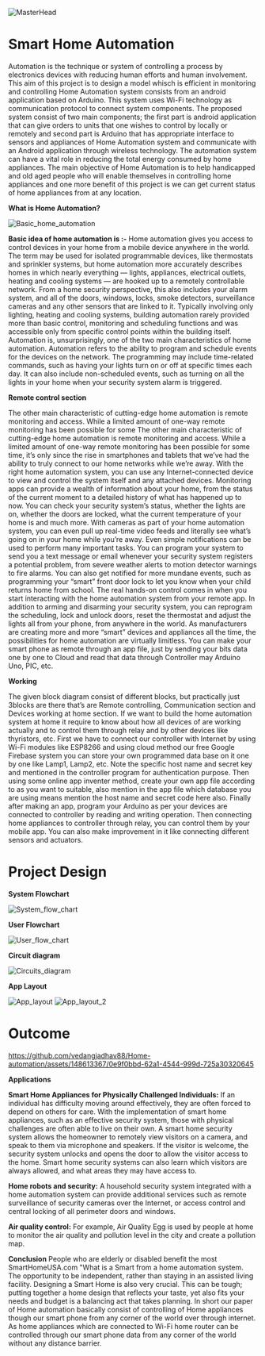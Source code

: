 ![MasterHead](https://github.com/vedangjadhav88/Home-automation/blob/main/Photos/smart_home_automation.png)

# **Smart Home Automation**

Automation is the technique or system of controlling a process by electronics devices with reducing human efforts and human involvement. This aim of this project is to design a model whisch is efficient in  monitoring and controlling Home Automation system consists from an android application based on Arduino. This system uses Wi-Fi technology as communication protocol to connect system components. The proposed system consist of two main components; the first part is android application that can give orders to units that one wishes to control by locally or remotely and second part is Arduino that has appropriate interface to sensors and appliances of Home Automation system and communicate with an Android application through wireless technology. The automation system can have a vital role in reducing the total energy consumed by home appliances. The main objective of Home Automation is to help handicapped and old aged people who will enable themselves in controlling home appliances and one more benefit of this project is we can get current status of home appliances from at any location.

**What is Home Automation?**

![Basic_home_automation](https://github.com/vedangjadhav88/Home-automation/assets/148613367/c21750ab-732c-458e-bde3-4fd4f7e341de)

**Basic idea of home automation is :-**
Home automation gives you access to control devices in your home from a mobile device anywhere in the world. The term may be used for isolated programmable devices, like thermostats
and sprinkler systems, but home automation more accurately describes homes in which nearly everything — lights, appliances, electrical outlets, heating and cooling systems — are hooked up to a remotely controllable network. From a home security perspective, this also includes your alarm system, and all of the doors, windows, locks, smoke detectors, surveillance cameras and any other sensors that are linked to it. Typically involving only lighting, heating and cooling systems, building automation rarely provided more than basic control, monitoring and scheduling functions and was accessible only from specific control points within the building itself. Automation is, unsurprisingly, one of the two main characteristics of home automation. Automation refers to the ability to program and schedule events for the devices on the network. The programming may include time-related commands, such as having your lights turn on or off at specific times each day. It can also include non-scheduled events, such as turning on all the lights in your home when your security system alarm is triggered.

**Remote control section**

The other main characteristic of cutting-edge home automation is remote monitoring and access. While a limited amount of one-way remote monitoring has been possible for some The other main characteristic of cutting-edge home automation is remote monitoring and access. While a limited amount of one-way remote monitoring has been possible for some time, it’s only since the rise in smartphones and tablets that we’ve had the ability to truly connect to our home networks while we’re away. With the right home automation system, you can use any Internet-connected device to view and control the system itself and any attached devices. Monitoring apps can provide a wealth of information about your home, from the status of the current moment to a detailed history of what has happened up to now. You can check your security system’s status, whether the lights are on, whether the doors are locked, what the current temperature of your home is and much more. With cameras as part of your home automation system, you can even pull up real-time video feeds and literally see what’s going on in your home while you’re away.
Even simple notifications can be used to perform many important tasks. You can program your system to send you a text message or email whenever your security system registers a potential problem, from severe weather alerts to motion detector warnings to fire alarms. You can also get notified for more mundane events, such as programming your “smart” front door lock to let you know when your child returns home from school. The real hands-on control comes in when you start interacting with the home automation system from your remote app. In addition to arming and disarming your security system, you can reprogram the scheduling, lock and unlock doors, reset the thermostat and adjust the lights all from your phone, from anywhere in the world. As manufacturers are creating more and more “smart” devices and appliances all the time, the possibilities for home automation are virtually limitless. You can make your smart phone as remote through an app file, just by sending your bits data one by one to Cloud and read that data through Controller may Arduino Uno, PIC, etc.

**Working**

The given block diagram consist of different blocks, but practically just 3blocks are there that’s are Remote controlling, Communication section and Devices working at home section.
If we want to build the home automation system at home it require to know about how all devices of are working actually and to control them through relay and by other devices like thyristors, etc. First we have to connect our controller with Internet by using Wi-Fi modules like ESP8266 and using cloud method our free Google Firebase system you can store your own programmed data base on it one by one like Lamp1, Lamp2, etc. Note the specific host name and secret key and mentioned in the controller program for authentication purpose. Then using some online app inventer method, create your own app file according to as you want to suitable, also mention in the app file which database you are using means mention the host name and secret code here also.
Finally after making an app, program your Arduino as per your devices are connected to controller by reading and writing operation. Then connecting home appliances to controller through relay, you can control them by your mobile app. You can also make improvement in it like connecting different sensors and actuators. 

# Project Design

**System Flowchart**

![System_flow_chart](https://github.com/vedangjadhav88/Home-automation/blob/main/Photos/System_flow_chart.png)

**User Flowchart**

![User_flow_chart](https://github.com/vedangjadhav88/Home-automation/blob/main/Photos/User_flow_chart.png)

**Circuit diagram**

![Circuits_diagram](https://github.com/vedangjadhav88/Home-automation/blob/main/Photos/Circuits_diagram.png)

**App Layout**

![App_layout](https://github.com/vedangjadhav88/Home-automation/blob/main/Photos/App_layout.png)
![App_layout_2](https://github.com/vedangjadhav88/Home-automation/blob/main/Photos/App_layout_2.png)

# Outcome

https://github.com/vedangjadhav88/Home-automation/assets/148613367/0e9f0bbd-62a1-4544-999d-725a30320645

**Applications**

**Smart Home Appliances for Physically Challenged Individuals:**
If an individual has difficulty moving around effectively, they are often forced to depend on others for care. With the implementation of smart home appliances, such as an effective security system, those with physical challenges are often able to live on their own. A smart home security system allows the homeowner to remotely view visitors on a camera, and
speak to them via microphone and speakers. If the visitor is welcome, the security system unlocks and opens the door to allow the visitor access to the home. Smart home security systems can also learn which visitors are always allowed, and what areas they may have access to.

**Home robots and security:**
A household security system integrated with a home automation system can provide additional services such as remote surveillance of security cameras over the Internet, or access control and central locking of all perimeter doors and windows.

**Air quality control:**
For example, Air Quality Egg is used by people at home to monitor the air quality and pollution level in the city and create a pollution map.

**Conclusion**
People who are elderly or disabled benefit the most SmartHomeUSA.com "What is a Smart from a home automation system.
The opportunity to be independent, rather than staying in an assisted living facility. Designing a Smart Home is also very crucial. This can be tough; putting together a home design that reflects your taste, yet also fits your needs and budget is a balancing act that takes planning. In short our paper of Home automation basically consist of controlling of Home appliances though our smart phone from any corner of the world over through internet. As home appliances which are connected to Wi-Fi home router can be controlled through our smart phone data from any corner of the world without any distance barrier.
